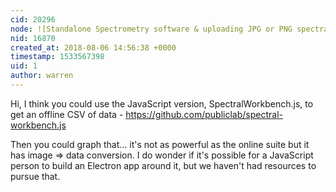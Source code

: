 ```yaml
---
cid: 20296
node: ![Standalone Spectrometry software & uploading JPG or PNG spectra](../notes/lach_myers/08-06-2018/standalone-spectrometry-software-uploading-jpg-or-png-spectra)
nid: 16870
created_at: 2018-08-06 14:56:38 +0000
timestamp: 1533567398
uid: 1
author: warren
---
```


Hi, I think you could use the JavaScript version, SpectralWorkbench.js, to get an offline CSV of data - https://github.com/publiclab/spectral-workbench.js

Then you could graph that... it's not as powerful as the online suite but it has image => data conversion. I do wonder if it's possible for a JavaScript person to build an Electron app around it, but we haven't had resources to pursue that. 

